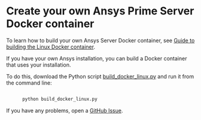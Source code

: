 Create your own Ansys Prime Server Docker container
===================================================

To learn how to build your own Ansys Server Docker container, see 
[Guide to building the Linux Docker container](https://prime.docs.pyansys.com/version/dev/getting_started/index.html).

If you have your own Ansys installation, you can build a Docker container that uses your installation.

To do this, download the Python script [build_docker_linux.py](https://github.com/ansys/pyprimemesh/blob/main/docker/build_docker_linux.py) and run it from the command line:

```python

      python build_docker_linux.py
```
If you have any problems, open a [GitHub Issue](https://github.com/ansys/pyprimemesh/issues).
